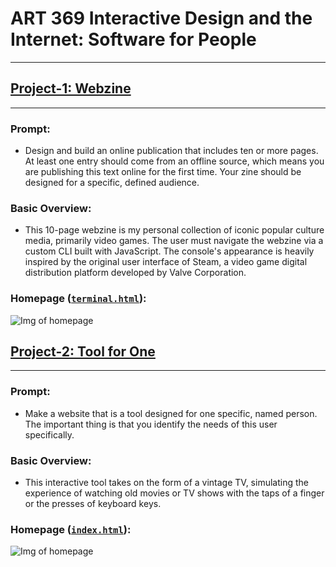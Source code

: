 # ART 369 Interactive Design and the Internet: Software for People 
---

## [Project-1: Webzine](https://github.com/ExzoZbta/interactive/tree/main/project-1/final)
---
  ### **Prompt**:
   - Design and build an online publication that includes ten or more pages.   At least one entry should come from an offline source, which means you are publishing this text online for the first time. Your zine should be designed for a specific, defined audience.

  ### **Basic Overview**:
   - This 10-page webzine is my personal collection of iconic popular culture media, primarily video games. The user must navigate the webzine via a custom CLI built with JavaScript. The console's appearance is heavily inspired by the original user interface of Steam, a video game digital distribution platform developed by Valve Corporation.

  ### **Homepage** ([`terminal.html`](https://github.com/ExzoZbta/interactive/tree/main/project-1/final/terminal)):
  ![Img of homepage](https://i.imgur.com/2ckqZzL.png)

## [Project-2: Tool for One](https://github.com/ExzoZbta/interactive/tree/main/project-2/final)
---
  ### **Prompt**:
   - Make a website that is a tool designed for one specific, named person. The important thing is that you identify the needs of this user specifically.

  ### **Basic Overview**:
   - This interactive tool takes on the form of a vintage TV, simulating the experience of watching old movies or TV shows with the taps of a finger or the presses of keyboard keys.

  ### **Homepage** ([`index.html`](https://exzozbta.github.io/interactive/project-2/final/index.html)):
  ![Img of homepage](https://i.imgur.com/0yw6khT.png)
